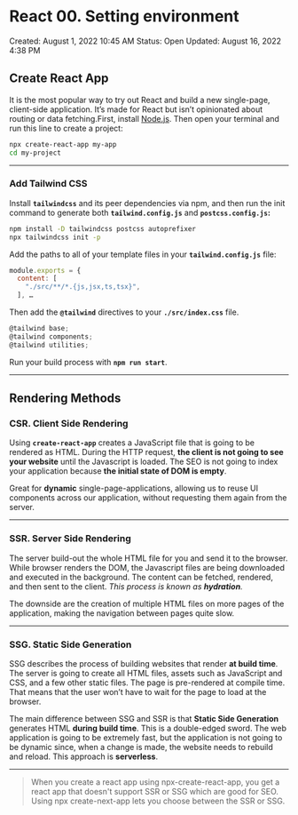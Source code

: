 # React 00. Setting environment

Created: August 1, 2022 10:45 AM
Status: Open
Updated: August 16, 2022 4:38 PM

## Create React App

It is the most popular way to try out React and build a new single-page, client-side application. It’s made for React but isn’t opinionated about routing or data fetching.First, install [Node.js](https://nodejs.org/en/). Then open your terminal and run this line to create a project:

```bash
npx create-react-app my-app
cd my-project
```

---

### Add Tailwind CSS

Install **`tailwindcss`** and its peer dependencies via npm, and then run the init command to generate both **`tailwind.config.js`** and **`postcss.config.js`:**

```bash
npm install -D tailwindcss postcss autoprefixer
npx tailwindcss init -p
```

Add the paths to all of your template files in your **`tailwind.config.js`** file:

```jsx
module.exports = {
  content: [
    "./src/**/*.{js,jsx,ts,tsx}",
  ], …
```

Then add the **`@tailwind`** directives to your **`./src/index.css`** file.

```jsx
@tailwind base;
@tailwind components;
@tailwind utilities;
```

Run your build process with **`npm run start`**.

---

## Rendering Methods

### CSR. Client Side Rendering

Using **`create-react-app`** creates a JavaScript file that is going to be rendered as HTML. During the HTTP request, **the client is not going to see your website** until the Javascript is loaded. The SEO is not going to index your application because **the initial state of DOM is empty**. 

Great for **dynamic** single-page-applications, allowing us to reuse UI components across our application, without requesting them again from the server.

---

### SSR. Server Side Rendering

The server build-out the whole HTML file for you and send it to the browser. While browser renders the DOM, the Javascript files are being downloaded and executed in the background. The content can be fetched, rendered, and then sent to the client.
*This process is known as **hydration**.*

The downside are the creation of multiple HTML files on more pages of the application, making the navigation between pages quite slow.

---

### SSG. Static Side Generation

SSG describes the process of building websites that render **at build time**. The server is going to create all HTML files, assets such as JavaScript and CSS, and a few other static files. The page is pre-rendered at compile time. That means that the user won’t have to wait for the page to load at the browser.

The main difference between SSG and SSR is that **Static Side Generation** generates HTML **during build time**. This is a double-edged sword. The web application is going to be extremely fast, but the application is not going to be dynamic since, when a change is made, the website needs to rebuild and reload. This approach is **serverless**.

---

> When you create a react app using npx-create-react-app, you get a react app that doesn't support SSR or SSG which are good for SEO. Using npx create-next-app lets you choose between the SSR or SSG.
> 
